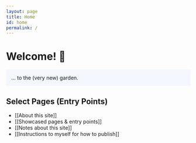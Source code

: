 ```yaml
---
layout: page
title: Home
id: home
permalink: /
---
```


# Welcome! 🌱

<p style="padding: 1em 1em; background: #f5f7ff; border-radius: 4px;">
 ... to the (very new) garden.
</p>

## Select Pages (Entry Points)
- [[About this site]]
- [[Showcased pages & entry points]]
- [[Notes about this site]]
- [[Instructions to myself for how to publish]]


<style>
  .wrapper {
    max-width: 46em;
  }
</style>
